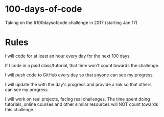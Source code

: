 # 100-days-of-code
Taking on the #100daysofcode challenge in 2017 (starting Jan 17)

<h1>Rules</h1>

<p>I will code for at least an hour every day for the next 100 days</p>
<p>If I code in a paid class/tutorial, that time won't count towards the challenge.</p>
<p>I will push code to GitHub every day so that anyone can see my progress.</p>
<p>I will update the with the day's progress and provide a link so that others can see my progress.</p>
<p>I will work on real projects, facing real challenges. The time spent doing tutorials, online courses and other similar resources will NOT count towards this challenge.</p>
